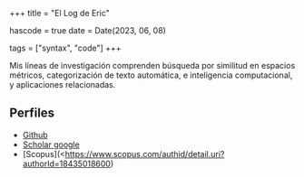 +++
title = "El Log de Eric"

hascode = true
date = Date(2023, 06, 08)

tags = ["syntax", "code"]
+++


<!-- \tableofcontents - you can use \toc as well -->


Mis líneas de investigación comprenden búsqueda por similitud en espacios métricos,
categorización de texto automática, e inteligencia computacional, y aplicaciones relacionadas.


## Perfiles
- [Github](https://github.com/sadit/)
- [Scholar google](https://scholar.google.com/citations?user=6hmLQWsAAAAJ&hl=es)
- [Scopus](<https://www.scopus.com/authid/detail.uri?authorId=18435018600)



